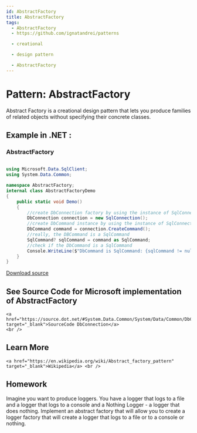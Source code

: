 ```yaml
---
id: AbstractFactory
title: AbstractFactory
tags:
  - AbstractFactory
  - https://github.com/ignatandrei/patterns

  - creational

  - design pattern

  - AbstractFactory
---
```


# Pattern:  AbstractFactory

Abstract Factory is a creational design pattern that lets you produce families of related objects without specifying their concrete classes.    <br />

## Example in .NET : 


###  AbstractFactory
```csharp showLineNumbers title="AbstractFactory example for Pattern AbstractFactory"

using Microsoft.Data.SqlClient;
using System.Data.Common;

namespace AbstractFactory;
internal class AbstractFactoryDemo
{
    public static void Demo()
    {
        //create DbConnection factory by using the instance of SqlConnection
        DbConnection connection = new SqlConnection();
        //create DbCommand instance by using the instance of SqlConnection
        DbCommand command = connection.CreateCommand();
        //really, the DBCommand is a SqlCommand
        SqlCommand? sqlCommand = command as SqlCommand;
        //check if the DbCommand is a SqlCommand
        Console.WriteLine($"DbCommand is SqlCommand: {sqlCommand != null}");
    }
}

```


[Download source](/zipSourceCodes/abstractfactory.zip)



## See Source Code for Microsoft implementation of AbstractFactory

    <a href="https://source.dot.net/#System.Data.Common/System/Data/Common/DbConnection.cs" target="_blank">SourceCode DbConnection</a>
    <br />


## Learn More

    <a href="https://en.wikipedia.org/wiki/Abstract_factory_pattern" target="_blank">Wikipedia</a> <br />


## Homework

Imagine you want to produce loggers. You have a logger that logs to a file and a logger that logs to a console and a Nothing Logger - a logger that does nothing. Implement an abstract factory that will allow you to create a logger factory that will create a logger that logs to a file or to a console or nothing.

